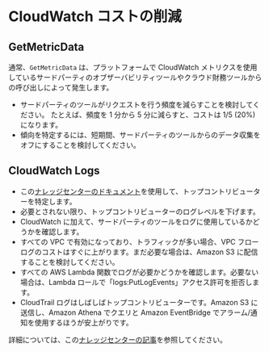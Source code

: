 # CloudWatch コストの削減

## GetMetricData

通常、`GetMetricData` は、プラットフォームで CloudWatch メトリクスを使用しているサードパーティのオブザーバビリティツールやクラウド財務ツールからの呼び出しによって発生します。

- サードパーティのツールがリクエストを行う頻度を減らすことを検討してください。 たとえば、頻度を 1 分から 5 分に減らすと、コストは 1/5 (20%) になります。
- 傾向を特定するには、短期間、サードパーティのツールからのデータ収集をオフにすることを検討してください。

## CloudWatch Logs

- この[ナレッジセンターのドキュメント][log-article]を使用して、トップコントリビューターを特定します。
- 必要とされない限り、トップコントリビューターのログレベルを下げます。
- CloudWatch に加えて、サードパーティのツールをログに使用しているかどうかを確認します。
- すべての VPC で有効になっており、トラフィックが多い場合、VPC フローログのコストはすぐに上がります。まだ必要な場合は、Amazon S3 に配信することを検討してください。
- すべての AWS Lambda 関数でログが必要かどうかを確認します。必要ない場合は、Lambda ロールで「logs:PutLogEvents」アクセス許可を拒否します。  
- CloudTrail ログはしばしばトップコントリビューターです。Amazon S3 に送信し、Amazon Athena でクエリと Amazon EventBridge でアラーム/通知を使用するほうが安上がりです。

詳細については、この[ナレッジセンターの記事][article]を参照してください。


[article]: https://aws.amazon.com/premiumsupport/knowledge-center/cloudwatch-understand-and-reduce-charges/
[log-article]: https://aws.amazon.com/premiumsupport/knowledge-center/cloudwatch-logs-bill-increase/
